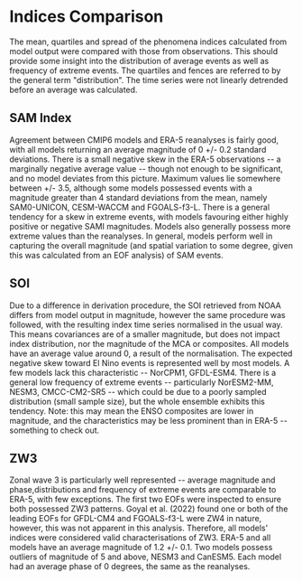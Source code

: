 # Indices Comparison

The mean, quartiles and spread of the phenomena indices calculated from model output were compared with those from observations. This should provide some insight into the distribution of average events as well as frequency of extreme events. The quartiles and fences are referred to by the general term "distribution". The time series were not linearly detrended before an average was calculated.

## SAM Index

Agreement between CMIP6 models and ERA-5 reanalyses is fairly good, with all models returning an average magnitude of 0 +/- 0.2 standard deviations. There is a small negative skew in the ERA-5 observations -- a marginally negative average value -- though not enough to be significant, and no model deviates from this picture. Maximum values lie somewhere between +/- 3.5, although some models possessed events with a magnitude greater than 4 standard deviations from the mean, namely SAM0-UNICON, CESM-WACCM and FGOALS-f3-L. There is a general tendency for a skew in extreme events, with models favouring either highly positive or negative SAMI magnitudes. Models also generally possess more extreme values than the reanalyses. In general, models perform well in capturing the overall magnitude (and spatial variation to some degree, given this was calculated from an EOF analysis) of SAM events.

## SOI

Due to a difference in derivation procedure, the SOI retrieved from NOAA differs from model output in magnitude, however the same procedure was followed, with the resulting index time series normalised in the usual way. This means covariances are of a smaller magnitude, but does not impact index distribution, nor the magnitude of the MCA or composites. All models have an average value around 0, a result of the normalisation. The expected negative skew toward El Nino events is represented well by most models. A few models lack this characteristic -- NorCPM1, GFDL-ESM4. There is a general low frequency of extreme events -- particularly NorESM2-MM, NESM3, CMCC-CM2-SR5 -- which could be due to a poorly sampled distribution (small sample size), but the whole ensemble exhibits this tendency. Note: this may mean the ENSO composites are lower in magnitude, and the characteristics may be less prominent than in ERA-5 -- something to check out.

## ZW3 

Zonal wave 3 is particularly well represented -- average magnitude and phase,distributions and frequency of extreme events are comparable to ERA-5, with few exceptions. The first two EOFs were inspected to ensure both possessed ZW3 patterns. Goyal et al. (2022) found one or both of the leading EOFs for GFDL-CM4 and FGOALS-f3-L were ZW4 in nature, however, this was not apparent in this analysis. Therefore, all models' indices were considered valid characterisations of ZW3. ERA-5 and all models have an average magnitude of 1.2 +/- 0.1. Two models possess outliers of magnitude of 5 and above, NESM3 and CanESM5. Each model had an average phase of 0 degrees, the same as the reanalyses. 